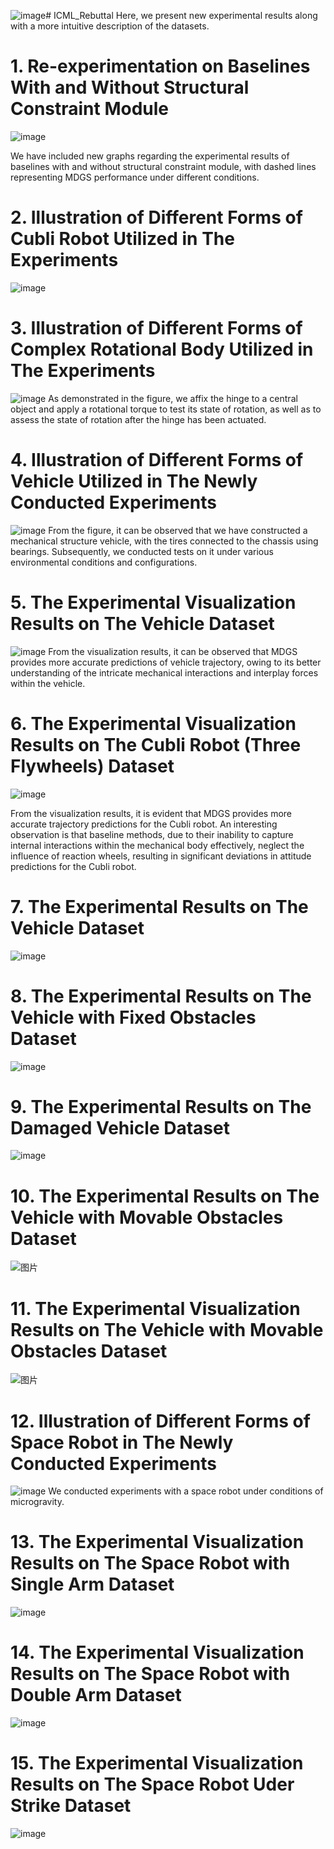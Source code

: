 ![image](https://github.com/AnonymousRebuttal3601/ICML_Rebuttal/assets/165354327/e0c01cc3-abf9-4fbb-9052-c069152ee834)# ICML_Rebuttal
Here, we present new experimental results along with a more intuitive description of the datasets.

# 1. Re-experimentation on Baselines With and Without Structural Constraint Module
![image](https://github.com/AnonymousRebuttal3601/ICML_Rebuttal/assets/165354327/d3ebdc3a-ee65-4e52-a041-07749bacfcda)

We have included new graphs regarding the experimental results of baselines with and without structural constraint module, with dashed lines representing MDGS performance under different conditions.

# 2. Illustration of Different Forms of Cubli Robot Utilized in The Experiments
![image](https://github.com/AnonymousRebuttal3601/ICML_Rebuttal/assets/165354327/1cafc21c-01f8-4be2-abbc-6ce0e6c47801)

# 3. Illustration of Different Forms of Complex Rotational Body Utilized in The Experiments
![image](https://github.com/AnonymousRebuttal3601/ICML_Rebuttal/assets/165354327/1e93ccf8-8bd9-4af5-98e9-7541ed52a54d)
As demonstrated in the figure, we affix the hinge to a central object and apply a rotational torque to test its state of rotation, as well as to assess the state of rotation after the hinge has been actuated.

# 4. Illustration of Different Forms of Vehicle Utilized in The Newly Conducted Experiments
![image](https://github.com/AnonymousRebuttal3601/ICML_Rebuttal/assets/165354327/33b40079-d6df-484e-891c-cfb3907470c8)
From the figure, it can be observed that we have constructed a mechanical structure vehicle, with the tires connected to the chassis using bearings. Subsequently, we conducted tests on it under various environmental conditions and configurations.

# 5. The Experimental Visualization Results on The Vehicle Dataset
![image](https://github.com/AnonymousRebuttal3601/ICML_Rebuttal/assets/165354327/20370539-b354-4864-a5c9-7b1aae433a4d)
From the visualization results, it can be observed that MDGS provides more accurate predictions of vehicle trajectory, owing to its better understanding of the intricate mechanical interactions and interplay forces within the vehicle.

# 6. The Experimental Visualization Results on The Cubli Robot (Three Flywheels) Dataset
![image](https://github.com/AnonymousRebuttal3601/ICML_Rebuttal/assets/165354327/8a331aaa-d2cb-410f-9de8-b166ad6e5f23)

From the visualization results, it is evident that MDGS provides more accurate trajectory predictions for the Cubli robot. An interesting observation is that baseline methods, due to their inability to capture internal interactions within the mechanical body effectively, neglect the influence of reaction wheels, resulting in significant deviations in attitude predictions for the Cubli robot.

# 7. The Experimental Results on The Vehicle Dataset
![image](https://github.com/AnonymousRebuttal3601/ICML_Rebuttal/assets/165354327/538477c6-c1a2-4b9c-a910-3ec42c1fcb40)

# 8. The Experimental Results on The Vehicle with Fixed Obstacles Dataset
![image](https://github.com/AnonymousRebuttal3601/ICML_Rebuttal/assets/165354327/fca17574-20dc-4257-a10c-1fa3b619d83b)

# 9. The Experimental Results on The Damaged Vehicle Dataset
![image](https://github.com/AnonymousRebuttal3601/ICML_Rebuttal/assets/165354327/aa686312-5b34-4ba5-9de2-d96c6723ba34)

# 10. The Experimental Results on The Vehicle with Movable Obstacles Dataset
![图片](https://github.com/AnonymousRebuttal3601/ICML_Rebuttal/assets/165354327/7da2117c-fff1-4be4-bae9-45b04db997ea)

# 11. The Experimental Visualization Results on The Vehicle with Movable Obstacles Dataset
![图片](https://github.com/AnonymousRebuttal3601/ICML_Rebuttal/assets/165354327/f6f030bd-7c15-4234-9b09-7eb34c405016)

# 12. Illustration of Different Forms of Space Robot in The Newly Conducted Experiments
![image](https://github.com/AnonymousRebuttal3601/ICML_Rebuttal/assets/165354327/608d70d5-e00a-430c-9f22-7ca9dd43fa68)
We conducted experiments with a space robot under conditions of microgravity.

# 13. The Experimental Visualization Results on The Space Robot with Single Arm Dataset
![image](https://github.com/AnonymousRebuttal3601/ICML_Rebuttal/assets/165354327/644a7485-7626-46b5-8e73-d59d154dd5b9)

# 14. The Experimental Visualization Results on The Space Robot with Double Arm Dataset
![image](https://github.com/AnonymousRebuttal3601/ICML_Rebuttal/assets/165354327/37c3c0b9-53e3-407b-8baa-14c184099211)

# 15. The Experimental Visualization Results on The Space Robot Uder Strike Dataset
![image](https://github.com/AnonymousRebuttal3601/ICML_Rebuttal/assets/165354327/5c3cac25-602d-4f72-a5fc-f87471bf0653)













